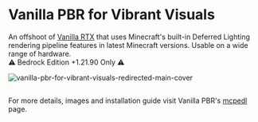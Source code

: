 # Vanilla PBR for Vibrant Visuals

An offshoot of [Vanilla RTX](https://github.com/cubeir/Vanilla-RTX) that uses Minecraft's built-in Deferred Lighting rendering pipeline features in latest Minecraft versions. Usable on a wide range of hardware.    
⚠️ Bedrock Edition +1.21.90 Only ⚠️

![vanilla-pbr-for-vibrant-visuals-redirected-main-cover](https://github.com/user-attachments/assets/3e240a88-8086-45fb-af23-cd1e7349a554)
##
For more details, images and installation guide visit Vanilla PBR's [mcpedl](https://mcpedl.com/vanilla-pbr) page.
